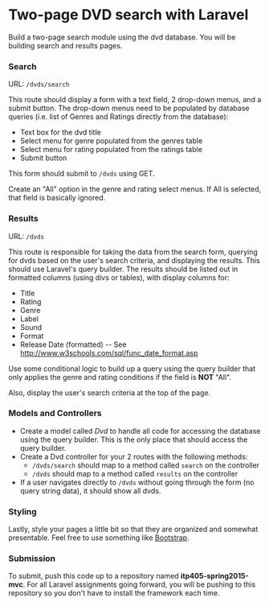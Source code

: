 Two-page DVD search with Laravel  
================================

Build a two-page search module using the dvd database. You will be building search and results pages. 

### Search

URL: `/dvds/search`

This route should display a form with a text field, 2 drop-down menus, and a submit button. The drop-down menus need to be populated by database queries (i.e. list of Genres and Ratings directly from the database):

* Text box for the dvd title
* Select menu for genre populated from the genres table
* Select menu for rating populated from the ratings table
* Submit button

This form should submit to `/dvds` using GET.

Create an "All" option in the genre and rating select menus. If All is selected, that field is basically ignored.

### Results

URL: `/dvds`

This route is responsible for taking the data from the search form, querying for dvds based on the user's search criteria, and displaying the results. This should use Laravel's query builder. The results should be listed out in formatted columns (using divs or tables), with display columns for:

* Title
* Rating
* Genre
* Label
* Sound
* Format
* Release Date (formatted) -- See http://www.w3schools.com/sql/func_date_format.asp

Use some conditional logic to build up a query using the query builder that only applies the genre and rating conditions if the field is __NOT__ "All".

Also, display the user's search criteria at the top of the page.

### Models and Controllers

* Create a model called _Dvd_ to handle all code for accessing the database using the query builder. This is the only place that should access the query builder.
* Create a Dvd controller for your 2 routes with the following methods:
	* `/dvds/search` should map to a method called `search` on the controller
	* `/dvds` should map to a method called `results` on the controller
* If a user navigates directly to `/dvds` without going through the form (no query string data), it should show all dvds.


### Styling

Lastly, style your pages a little bit so that they are organized and somewhat presentable. Feel free to use something like [Bootstrap](http://getbootstrap.com/).


### Submission

To submit, push this code up to a repository named __itp405-spring2015-mvc__. For all Laravel assignments going forward, you will be pushing to this repository so you don't have to install the framework each time.